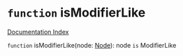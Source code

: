 # `function` isModifierLike

[Documentation Index](../README.md)

`function` isModifierLike(node: [Node](../interface.Node/README.md)): node `is` ModifierLike

